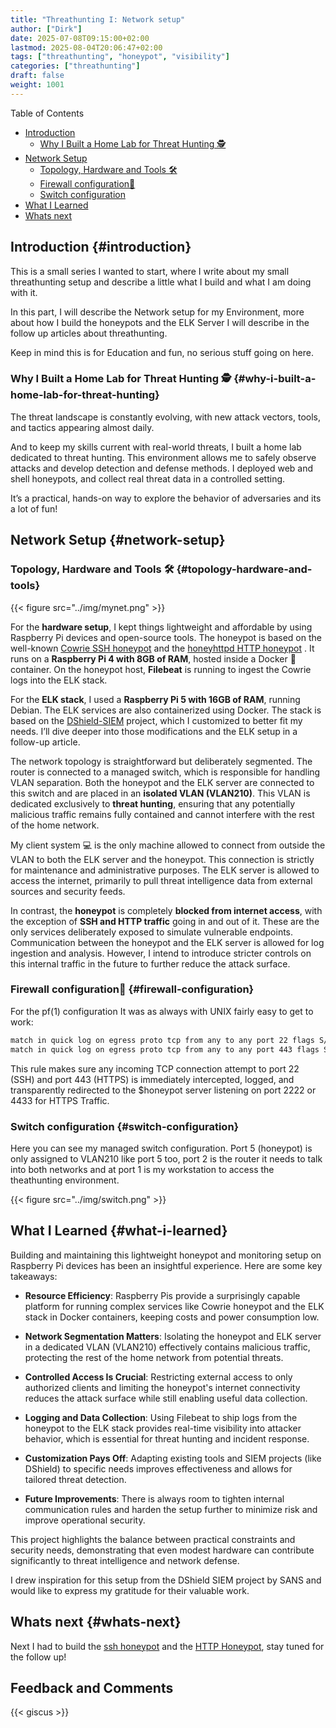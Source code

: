 ```yaml
---
title: "Threathunting I: Network setup"
author: ["Dirk"]
date: 2025-07-08T09:15:00+02:00
lastmod: 2025-08-04T20:06:47+02:00
tags: ["threathunting", "honeypot", "visibility"]
categories: ["threathunting"]
draft: false
weight: 1001
---
```


<div class="ox-hugo-toc toc">

<div class="heading">Table of Contents</div>

- [Introduction](#introduction)
    - [Why I Built a Home Lab for Threat Hunting  🕵](#why-i-built-a-home-lab-for-threat-hunting)
- [Network Setup](#network-setup)
    - [Topology, Hardware and Tools 🛠](#topology-hardware-and-tools)
    - [Firewall configuration🧱](#firewall-configuration)
    - [Switch configuration](#switch-configuration)
- [What I Learned](#what-i-learned)
- [Whats next](#whats-next)

</div>
<!--endtoc-->


## Introduction {#introduction}

This is a small series I wanted to start, where I write about my small
threathunting setup and describe a little what I build and what I am doing
with it.

In this part, I will describe the Network setup for my Environment, more about
how I build the honeypots and the ELK Server I will describe in the follow up
articles about threathunting.

Keep in mind this is for Education and fun, no serious stuff going on here.


### Why I Built a Home Lab for Threat Hunting  🕵 {#why-i-built-a-home-lab-for-threat-hunting}

The threat landscape is constantly evolving, with new attack vectors, tools,
and tactics appearing almost daily.

And to keep my skills current with real-world threats, I built a home lab dedicated
to threat hunting. This environment allows me to safely observe attacks and
develop detection and defense methods. I deployed web and shell honeypots,
and collect real threat data in a controlled setting.

It’s a practical, hands-on way to explore the behavior of adversaries and its a
lot of fun!


## Network Setup {#network-setup}


### Topology, Hardware and Tools 🛠 {#topology-hardware-and-tools}

{{< figure src="../img/mynet.png" >}}

For the ****hardware setup****, I kept things lightweight and affordable by using
Raspberry Pi devices and open-source tools. The honeypot is based on the
well-known [Cowrie SSH honeypot](https://docs.cowrie.org/en/latest/) and the [honeyhttpd HTTP honeypot](https://github.com/bocajspear1/honeyhttpd) .
It runs on a ****Raspberry Pi 4 with 8GB of RAM****, hosted inside a Docker 🐳
container. On the honeypot host, ****Filebeat**** is running to ingest the Cowrie
logs into the ELK stack.

For the ****ELK stack****, I used a ****Raspberry Pi 5 with 16GB of RAM****, running
Debian. The ELK services are also containerized using Docker. The stack is
based on the [DShield-SIEM](https://github.com/bruneaug/DShield-SIEM) project, which I customized to better fit
my needs. I’ll dive deeper into those modifications and the ELK setup in
a follow-up article.

The network topology is straightforward but deliberately segmented. The router
is connected to a managed switch, which is responsible for handling VLAN
separation. Both the honeypot and the ELK server are connected to this switch
and are placed in an ****isolated VLAN (VLAN210)****. This VLAN is dedicated
exclusively to ****threat hunting****, ensuring that any potentially malicious
traffic remains fully contained and cannot interfere with the rest of the
home network.

My client system 💻 is the only machine allowed to connect from outside the
VLAN to both the ELK server and the honeypot. This connection is strictly
for maintenance and administrative purposes. The ELK server is allowed to
access the internet, primarily to pull threat intelligence data from
external sources and security feeds.

In contrast, the ****honeypot**** is completely ****blocked from internet access****,
with the exception of ****SSH and HTTP traffic**** going in and out of it. These
are the only services deliberately exposed to simulate vulnerable endpoints.
Communication between the honeypot and the ELK server is allowed for log
ingestion and analysis. However, I intend to introduce stricter controls on
this internal traffic in the future to further reduce the attack surface.


### Firewall configuration🧱 {#firewall-configuration}

For the pf(1) configuration It was as always with UNIX fairly easy to get to work:

```sh
match in quick log on egress proto tcp from any to any port 22 flags S/SA rdr-to $honeypot port 2222
match in quick log on egress proto tcp from any to any port 443 flags S/SA rdr-to $honeypot port 4433
```

This rule makes sure any incoming TCP connection attempt to port 22 (SSH) and
port 443 (HTTPS) is immediately intercepted, logged, and transparently
redirected to the $honeypot server listening on port 2222 or 4433 for HTTPS Traffic.


### Switch configuration {#switch-configuration}


Here you can see my managed switch configuration. Port 5 (honeypot) is only
assigned to VLAN210 like port 5 too, port 2 is the router it needs to talk
into both networks and at port 1 is my workstation to access the theathunting
environment.

{{< figure src="../img/switch.png" >}}


## What I Learned {#what-i-learned}

Building and maintaining this lightweight honeypot and monitoring setup on
Raspberry Pi devices has been an insightful experience. Here are some key takeaways:

-   ****Resource Efficiency****: Raspberry Pis provide a surprisingly capable
    platform for running complex services like Cowrie honeypot and the ELK stack
    in Docker containers, keeping costs and power consumption low.

-   ****Network Segmentation Matters****: Isolating the honeypot and ELK server in a
    dedicated VLAN (VLAN210) effectively contains malicious traffic, protecting
    the rest of the home network from potential threats.

-   ****Controlled Access Is Crucial****: Restricting external access to only
    authorized    clients and limiting the honeypot's internet connectivity
    reduces the attack surface while still enabling useful data collection.

-   ****Logging and Data Collection****: Using Filebeat to ship logs from the
    honeypot to the ELK stack provides real-time visibility into attacker
    behavior, which is essential for threat hunting and incident response.

-   ****Customization Pays Off****: Adapting existing tools and SIEM projects
    (like DShield) to specific needs improves effectiveness and allows for
    tailored threat detection.

-   ****Future Improvements****: There is always room to tighten internal
    communication rules and harden the setup further to minimize risk and
    improve operational security.

This project highlights the balance between practical constraints and security
needs, demonstrating that even modest hardware can contribute significantly
to threat intelligence and network defense.

I drew inspiration for this setup from the DShield SIEM project by SANS and
would like to express my gratitude for their valuable work.


## Whats next {#whats-next}

Next I had to build the [ssh honeypot](~/../theathuntinghoneypot) and the [HTTP Honeypot](~/../honeyhttpd), stay tuned for the
follow up!

## Feedback and Comments
{{< giscus >}}
